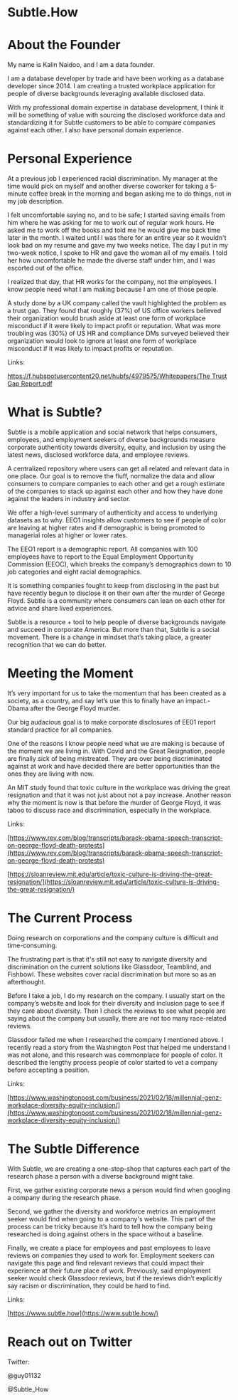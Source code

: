 # Subtle.How

# About the Founder

My name is Kalin Naidoo, and I am a data founder.

I am a database developer by trade and have been working as a database developer since 2014.
I am creating a trusted workplace application for people of diverse backgrounds leveraging available disclosed data.

With my professional domain expertise in database development, I think it will be something of value with sourcing the disclosed workforce data and standardizing it for Subtle customers to be able to compare companies against each other. I also have personal domain experience.

# Personal Experience

At a previous job I experienced racial discrimination. My manager at the time would pick on myself and another diverse coworker for taking a 5-minute coffee break in the morning and began asking me to do things, not in my job description.  

I felt uncomfortable saying no, and to be safe; I started saving emails from him where he was asking for me to work out of regular work hours. He asked me to work off the books and told me he would give me back time later in the month. I waited until I was there for an entire year so it wouldn't look bad on my resume and gave my two weeks notice. The day I put in my two-week notice, I spoke to HR and gave the woman all of my emails. I told her how uncomfortable he made the diverse staff under him, and I was escorted out of the office.

I realized that day, that HR works for the company, not the employees. I know people need what I am making because I am one of those people.

A study done by a UK company called the vault highlighted the problem as a trust gap. They found that roughly (37%) of US office workers believed their organization would brush aside at least one form of workplace misconduct if it were likely to impact profit or reputation. What was more troubling was (30%) of US HR and compliance DMs surveyed believed their organization would look to ignore at least one form of workplace misconduct if it was likely to impact profits or reputation.

Links:

[https://f.hubspotusercontent20.net/hubfs/4979575/Whitepapers/The Trust Gap Report.pdf](https://f.hubspotusercontent20.net/hubfs/4979575/Whitepapers/The%20Trust%20Gap%20Report.pdf)

# What is Subtle?

Subtle is a mobile application and social network that helps consumers, employees, and employment seekers of diverse backgrounds measure corporate authenticity towards diversity, equity, and inclusion by using the latest news, disclosed workforce data, and employee reviews.

A centralized repository where users can get all related and relevant data in one place. Our goal is to remove the fluff, normalize the data and allow consumers to compare companies to each other and get a rough estimate of the companies to stack up against each other and how they have done against the leaders in industry and sector.

We offer a high-level summary of authenticity and access to underlying datasets as to why. EEO1 insights allow customers to see if people of color are leaving at higher rates and if demographic is being promoted to managerial roles at higher or lower rates.

The EEO1 report is a demographic report. All companies with 100 employees have to report to the Equal Employment Opportunity Commission (EEOC), which breaks the company’s demographics down to 10 job categories and eight racial demographics.

It is something companies fought to keep from disclosing in the past but have recently begun to disclose it on their own after the murder of George Floyd. Subtle is a community where consumers can lean on each other for advice and share lived experiences.

Subtle is a resource + tool to help people of diverse backgrounds navigate and succeed in corporate America. But more than that, Subtle is a social movement. There is a change in mindset that’s taking place, a greater recognition that we can do better.

# Meeting the Moment

It’s very important for us to take the momentum that has been created as a society, as a country, and say let’s use this to finally have an impact.- Obama after the George Floyd murder.

Our big audacious goal is to make corporate disclosures of EE01 report standard practice for all companies.

One of the reasons I know people need what we are making is because of the moment we are living in. With Covid and the Great Resignation, people are finally sick of being mistreated. They are over being discriminated against at work and have decided there are better opportunities than the ones they are living with now.

An MIT study found that toxic culture in the workplace was driving the great resignation and that it was not just about not a pay increase. Another reason why the moment is now is that before the murder of George Floyd, it was taboo to discuss race and discrimination, especially in the workplace.

 

Links:

[https://www.rev.com/blog/transcripts/barack-obama-speech-transcript-on-george-floyd-death-protests](https://www.rev.com/blog/transcripts/barack-obama-speech-transcript-on-george-floyd-death-protests)

[https://sloanreview.mit.edu/article/toxic-culture-is-driving-the-great-resignation/](https://sloanreview.mit.edu/article/toxic-culture-is-driving-the-great-resignation/)

# The Current Process

Doing research on corporations and the company culture is difficult and time-consuming.

The frustrating part is that it's still not easy to navigate diversity and discrimination on the current solutions like Glassdoor, Teamblind, and Fishbowl. These websites cover racial discrimination but more so as an afterthought.

Before I take a job, I do my research on the company. I usually start on the company’s website and look for their diversity and inclusion page to see if they care about diversity. Then I check the reviews to see what people are saying about the company but usually, there are not too many race-related reviews.

Glassdoor failed me when I researched the company I mentioned above. I recently read a story from the Washington Post that helped me understand I was not alone, and this research was commonplace for people of color. It described the lengthy process people of color started to vet a company before accepting a position.

Links:

[https://www.washingtonpost.com/business/2021/02/18/millennial-genz-workplace-diversity-equity-inclusion/](https://www.washingtonpost.com/business/2021/02/18/millennial-genz-workplace-diversity-equity-inclusion/)

# The Subtle Difference

With Subtle, we are creating a one-stop-shop that captures each part of the research phase a person with a diverse background might take.

First, we gather existing corporate news a person would find when googling a company during the research phase.

Second, we gather the diversity and workforce metrics an employment seeker would find when going to a company's website.
This part of the process can be tricky because it’s hard to tell how the company being researched is doing against others in the space without a baseline.

Finally, we create a place for employees and past employees to leave reviews on companies they used to work for. Employment seekers can navigate this page and find relevant reviews that could impact their experience at their future place of work. Previously, said employment seeker would check Glassdoor reviews, but if the reviews didn’t explicitly say racism or discrimination, they could be hard to find.

Links:

[https://www.subtle.how](https://www.subtle.how/)

# Reach out on Twitter

Twitter:

@guy01132

@Subtle_How
